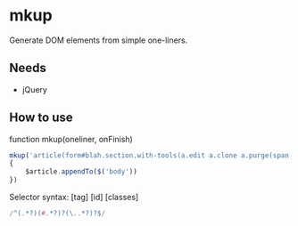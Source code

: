# mkup
Generate DOM elements from simple one-liners.

## Needs
* jQuery

## How to use
function mkup(oneliner, onFinish)

```js
mkup('article(form#blah.section.with-tools(a.edit a.clone a.purge(span.your-name)) .section.with-txt(textarea) .section.with-actions())', function($article)
{
	$article.appendTo($('body'))
})
```

Selector syntax: [tag] [id] [classes]
```js
/^(.*?)(#.*?)?(\..*?)?$/
```
